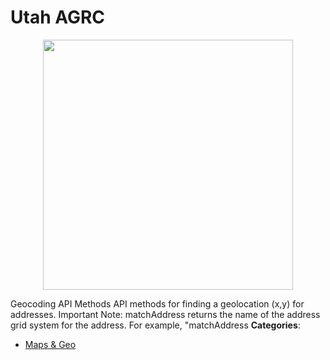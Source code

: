 # Utah AGRC

<p align="center">
    <img width="400" src="https://raw.githubusercontent.com/awesome-apis/awesome-apis/apis/utah-agrc/logo_256x256.png" />
</p>


Geocoding API Methods API methods for finding a geolocation (x,y) for addresses. Important Note: matchAddress returns the name of the address grid system for the address. For example, "matchAddress
**Categories**:

- [Maps & Geo](https://github/awesome-apis/awesome-apis#maps-and-geo)



